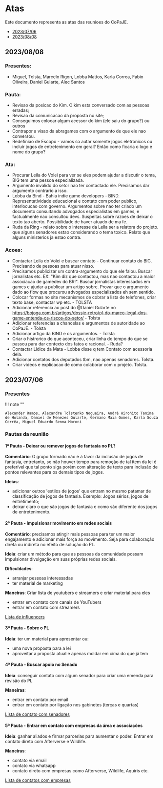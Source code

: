 # Atas

Este documento representa as atas das reunioes do CoPaJE.

- [2023/07/06](#20230706)
- [2023/08/08](#20230808)

## 2023/08/08

### Presentes:

- Miguel, Tolsta, Marcelo Rigon, Lobba Mattos, Karla Correa, Fabio Oliveira, Daniel Gularte, Alec Santos

### Pauta:

- Revisao da posicao do Kim. O kim esta conversado com as pessoas erradas;
- Revisao da comunicacao da proposta no site;
- Conseguimos colocar algum acessor do kim (ele saiu do grupo?) ou outros
- Contrapor a visao da abragames com o argumento de que ele nao conversou.
- Redefiniao de Escopo - vamos so autar somente jogos eletronicos ou incluir jogos de entretenimento em geral? Então como ficaria o logo e nome do grupo?

### Ata:

- Procurar Leila do Volei para ver se eles podem ajudar a discutir o tema, BIG tem uma pessoa especializada.
- Argumento invalido do setor nao ter contactado ele. Precisamos dar argumento contrario a isso. 
- Lobba da Bind - Bahia indie game developers - BIND. Representatividade educacional e contato com poder publico, interlocucao com governo. Argumentos sobre nao ter criado um documento consultando advogados especialistas em games, e factualmente nao consultou devs. Suspeitas sobre razoes de deixar o texto tao aberto. Possibilidade de haver atuado de ma fe. 
- Ruda da Ring - relato sobre o interesse da Leila ser a relatora do projeto. que alguns senadores estao considerando o tema toxico. Relato que alguns ministerios ja estao contra. 

### Acoes:

- Contactar Leila do Volei e buscar contato - Continuar contato do BIG. Precisando de pessoas para atuar nisso.
- Precisamos publicizar um contra-argumento do que ele falou. Buscar jornalistas etc. EX: "Kim diz que contactou, mas nao contactou a maior associacao de gamedev do BR!". Buscar jornalistas interessados em games e ajudar a publicar um artigo sobre. Provar que o argumento dado ao flow que procurou advogados especializados eh sem sentido.
- Colocar formas no site mecanismos de cobrar a lista de telefones, criar texto base, contactar wp etc. - TOLSTA
- Adicionar referencia ao post do @Daniel Gularte no https://bojoga.com.br/artigos/dossie-retro/pl-do-marco-legal-dos-game-entenda-os-riscos-do-setor/ - Tolsta
- Adicionar referencias a chancelas e argumentos de autoridade ao CoPaJE. - Tolsta
- Adicionar artigo da BIND e os argumentos. - Tolsta 
- Criar o histrorico do que aconteceu, criar linha do tempo do que se passou para dar contexto dos fatos e racional. - Ruda?
- Contactar Lídice da Mata - Lobba disse q tem Contato com acessoria dela. 
- Adicionar contatos dos deputados tbm, nao apenas senadores. Tolsta.
- Criar videos e explicacao de como colaborar com o projeto. Tolsta.

## 2023/07/06

### Presentes
!!! note ""

    Alexander Ramos, Alexandre Tolstenko Nogueira, André Hirohito Tanima de Holanda, Daniel de Menezes Gularte, Germano Maia Gomes, Karla Souza Corrêa, Miguel Eduardo Senna Moroni

### Pautas da reunião
#### 1ª Pauta - Deixar ou remover jogos de fantasia no PL?
**Comentário**: O grupo formado não é à favor da inclusão de jogos de fantasia, entretanto, se não houver tempo para remoção de tal item da lei é preferível que tal ponto siga porém com alteração de texto para inclusão de pontos relevantes para os demais tipos de jogos.

**Ideias**:
- adicionar outros 'estilos de jogos' que entram no mesmo patamar de classificação de jogos de fantasia. Exemplo: Jogos sérios, jogos de entretimento;
- deixar claro o que são jogos de fantasia e como são diferente dos jogos de entretenimento.

#### 2ª Pauta - Impulsionar movimento em redes sociais
**Comentário**: precisamos atingir mais pessoas para ter um maior engajamento e adicionar mais força ao movimento. Seja para colaboração direta ou indireta no efeito de solução do PL.

**Ideia**: criar um método para que as pessoas da comunidade possam impulsionar divulgação em suas próprias redes sociais.

**Dificuldades**:
- arranjar pessoas interessadas
- ter material de marketing

**Maneiras**:
Criar lista de youtubers e streamers e criar material para eles
- entrar em contato com canais de YouTubers
- entrar em contato com streamers

[Lista de influencers](https://99influence.com/influencers/category/jogos-e-videogames)

#### 3ª Pauta - Sobre o PL
**Ideia**: ter um material para apresentar ou:
- uma nova proposta para a lei
- aproveitar a proposta atual e apenas moldar em cima do que já tem

#### 4ª Pauta - Buscar apoio no Senado
**Ideia**: conseguir contato com algum senador para criar uma emenda para revisão do PL

**Maneiras**:
- entrar em contato por email
- entrar em contato por ligação nos gabinetes (terças e quartas)

[Lista de contato com senadores](https://www25.senado.leg.br/web/senadores/em-exercicio)

#### 5ª Pauta - Entrar em contato com empresas da área e associações
**Ideia**: ganhar aliados e firmar parcerias para aumentar o poder. Entrar em contato direto com Afterverse e Wildlife.

**Maneiras**:
- contato via email
- contato via whatsapp
- contato direto com empresas como Afterverse, Wildlife, Aquiris etc.

[Lista de contatos com empresas](https://docs.google.com/spreadsheets/d/1osEF5HhMOM9wZT9LVzr3Enqlgq9x1ed6jG2O18QlYOE/edit?usp=sharing)

